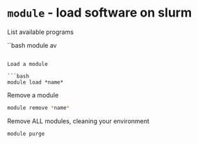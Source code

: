 
# `module` - load software on slurm

List available programs

``bash
module av
```

Load a module

```bash
module load *name*
```

Remove a module 

```bash
module remove *name*
```

Remove ALL modules, cleaning your environment

```bash
module purge
```